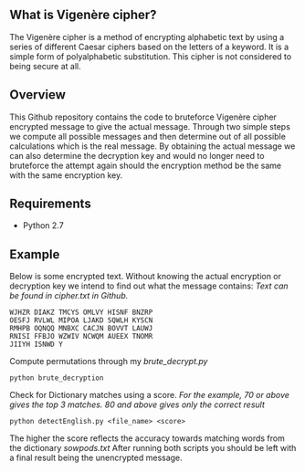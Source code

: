 ## What is Vigenère cipher?
The Vigenère cipher is a method of encrypting alphabetic text by using a series of different Caesar ciphers based on the letters of a keyword. 
It is a simple form of polyalphabetic substitution. This cipher is not considered to being secure at all.

## Overview
This Github repository contains the code to bruteforce Vigenère cipher encrypted message to give the actual message.
Through two simple steps we compute all possible messages and then determine out of all possible calculations which is the real message.
By obtaining the actual message we can also determine the decryption key and would no longer need to bruteforce the attempt again should the encryption method be the same with the same encryption key.

## Requirements
* Python 2.7

## Example
Below is some encrypted text. Without knowing the actual encryption or decryption key we intend to find out what the message contains:
*Text can be found in cipher.txt in Github.*

```
WJHZR DIAKZ TMCYS OMLVY HISNF BNZRP
OESFJ RVLWL MIPOA LJAKD SQWLH KYSCN
RMHPB OQNQQ MNBXC CACJN BOVVT LAUWJ
RNISI FFBJO WZWIV NCWQM AUEEX TNOMR
JIIYH ISNWD Y
```

Compute permutations through my *brute_decrypt.py*

```
python brute_decryption
```

Check for Dictionary matches using a score. *For the example, 70 or above gives the top 3 matches. 80 and above gives only the correct result*

```
python detectEnglish.py <file_name> <score>
```

The higher the score reflects the accuracy towards matching words from the dictionary *sowpods.txt*
After running both scripts you should be left with a final result being the unencrypted message.

